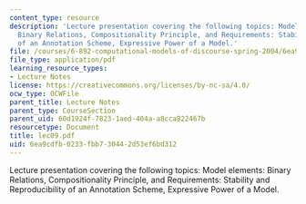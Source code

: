 ```yaml
---
content_type: resource
description: 'Lecture presentation covering the following topics: Model elements:
  Binary Relations, Compositionality Principle, and Requirements: Stability and Reproducibility
  of an Annotation Scheme, Expressive Power of a Model.'
file: /courses/6-892-computational-models-of-discourse-spring-2004/6ea9cdfb0233fbb730442d53ef6bd312_lec09.pdf
file_type: application/pdf
learning_resource_types:
- Lecture Notes
license: https://creativecommons.org/licenses/by-nc-sa/4.0/
ocw_type: OCWFile
parent_title: Lecture Notes
parent_type: CourseSection
parent_uid: 60d1924f-7823-1aed-404a-a8cca822467b
resourcetype: Document
title: lec09.pdf
uid: 6ea9cdfb-0233-fbb7-3044-2d53ef6bd312
---
```

Lecture presentation covering the following topics: Model elements: Binary Relations, Compositionality Principle, and Requirements: Stability and Reproducibility of an Annotation Scheme, Expressive Power of a Model.